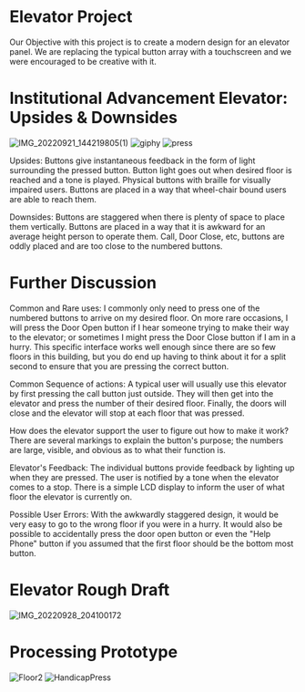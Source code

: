 # Elevator Project
Our Objective with this project is to create a modern design for an elevator panel. We are replacing the typical button array with a touchscreen and we were encouraged to be creative with it.

# Institutional Advancement Elevator: Upsides & Downsides
![IMG_20220921_144219805(1)](https://user-images.githubusercontent.com/114094237/191599398-53dcbf02-e27b-42d5-8fcb-c0b49176aba6.png) ![giphy](https://user-images.githubusercontent.com/114094237/191566506-575f2bcb-9c45-4d1e-8f06-9e96c4c856bb.gif) ![press](https://user-images.githubusercontent.com/114094237/191567374-df3098d2-b217-476f-94a1-598e12b4d940.gif)

Upsides: Buttons give instantaneous feedback in the form of light surrounding the pressed button. Button light goes out when desired floor is reached and a tone is played. Physical buttons with braille for visually impaired users. Buttons are placed in a way that wheel-chair bound users are able to reach them.

Downsides: Buttons are staggered when there is plenty of space to place them vertically. Buttons are placed in a way that it is awkward for an average height person to operate them. Call, Door Close, etc, buttons are oddly placed and are too close to the numbered buttons.

# Further Discussion
Common and Rare uses: I commonly only need to press one of the numbered buttons to arrive on my desired floor. On more rare occasions, I will press the Door Open button if I hear someone trying to make their way to the elevator; or sometimes I might press the Door Close button if I am in a hurry. This specific interface works well enough since there are so few floors in this building, but you do end up having to think about it for a split second to ensure that you are pressing the correct button.

Common Sequence of actions: A typical user will usually use this elevator by first pressing the call button just outside. They will then get into the elevator and press the number of their desired floor. Finally, the doors will close and the elevator will stop at each floor that was pressed.

How does the elevator support the user to figure out how to make it work? There are several markings to explain the button's purpose; the numbers are large, visible, and obvious as to what their function is.

Elevator's Feedback: The individual buttons provide feedback by lighting up when they are pressed. The user is notified by a tone when the elevator comes to a stop. There is a simple LCD display to inform the user of what floor the elevator is currently on.

Possible User Errors: With the awkwardly staggered design, it would be very easy to go to the wrong floor if you were in a hurry. It would also be possible to accidentally press the door open button or even the "Help Phone" button if you assumed that the first floor should be the bottom most button.

# Elevator Rough Draft
![IMG_20220928_204100172](https://user-images.githubusercontent.com/114094237/192919403-3164e26d-0981-48dc-97fe-8fe5d672be2d.jpg)

# Processing Prototype
![Floor2](https://user-images.githubusercontent.com/114094237/192920580-2fe6f970-c497-45b8-8dc5-ae8d6d9b7904.gif)
![HandicapPress](https://user-images.githubusercontent.com/114094237/192920887-f7517336-8b93-4fa3-ba32-60077a2f4469.gif)
